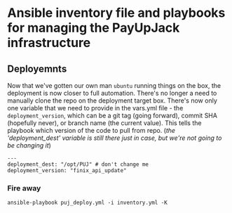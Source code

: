 # Ansible inventory file and playbooks for managing the PayUpJack infrastructure

## Deployemnts
Now that we've gotten our own man `ubuntu` running things on the box, the deployment is now closer to full automation.
There's no longer a need to manually clone the repo on the deployment target box. There's now only one variable that we need to provide in the vars.yml file - the `deployment_version`, which can be a git tag (going forward), commit SHA (hopefully never), or branch name (the current value). This tells the playbook which version of the code to pull from repo.
(*the 'deployment_dest' variable is still there just in case, but we're not going to be changing it*)
```
---
deployment_dest: "/opt/PUJ" # don't change me
deployment_version: "finix_api_update"

```

### Fire away

```
ansible-playbook puj_deploy.yml -i inventory.yml -K
```
